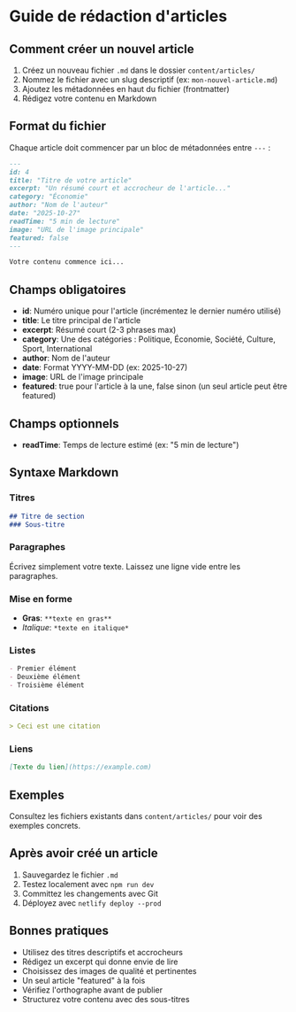 # Guide de rédaction d'articles

## Comment créer un nouvel article

1. Créez un nouveau fichier `.md` dans le dossier `content/articles/`
2. Nommez le fichier avec un slug descriptif (ex: `mon-nouvel-article.md`)
3. Ajoutez les métadonnées en haut du fichier (frontmatter)
4. Rédigez votre contenu en Markdown

## Format du fichier

Chaque article doit commencer par un bloc de métadonnées entre `---` :

```markdown
---
id: 4
title: "Titre de votre article"
excerpt: "Un résumé court et accrocheur de l'article..."
category: "Économie"
author: "Nom de l'auteur"
date: "2025-10-27"
readTime: "5 min de lecture"
image: "URL de l'image principale"
featured: false
---

Votre contenu commence ici...
```

## Champs obligatoires

- **id**: Numéro unique pour l'article (incrémentez le dernier numéro utilisé)
- **title**: Le titre principal de l'article
- **excerpt**: Résumé court (2-3 phrases max)
- **category**: Une des catégories : Politique, Économie, Société, Culture, Sport, International
- **author**: Nom de l'auteur
- **date**: Format YYYY-MM-DD (ex: 2025-10-27)
- **image**: URL de l'image principale
- **featured**: true pour l'article à la une, false sinon (un seul article peut être featured)

## Champs optionnels

- **readTime**: Temps de lecture estimé (ex: "5 min de lecture")

## Syntaxe Markdown

### Titres
```markdown
## Titre de section
### Sous-titre
```

### Paragraphes
Écrivez simplement votre texte. Laissez une ligne vide entre les paragraphes.

### Mise en forme
- **Gras**: `**texte en gras**`
- *Italique*: `*texte en italique*`

### Listes
```markdown
- Premier élément
- Deuxième élément
- Troisième élément
```

### Citations
```markdown
> Ceci est une citation
```

### Liens
```markdown
[Texte du lien](https://example.com)
```

## Exemples

Consultez les fichiers existants dans `content/articles/` pour voir des exemples concrets.

## Après avoir créé un article

1. Sauvegardez le fichier `.md`
2. Testez localement avec `npm run dev`
3. Committez les changements avec Git
4. Déployez avec `netlify deploy --prod`

## Bonnes pratiques

- Utilisez des titres descriptifs et accrocheurs
- Rédigez un excerpt qui donne envie de lire
- Choisissez des images de qualité et pertinentes
- Un seul article "featured" à la fois
- Vérifiez l'orthographe avant de publier
- Structurez votre contenu avec des sous-titres

